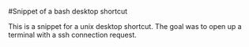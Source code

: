#Snippet of a bash desktop shortcut 

This is a snippet for a unix desktop shortcut.
The goal was to open up a terminal with a ssh connection request.
